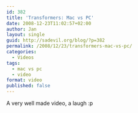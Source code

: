 ```yaml
---
id: 382
title: 'Transformers: Mac vs PC'
date: 2008-12-23T11:02:57+02:00
author: Jan
layout: single
guid: http://sadevil.org/blog/?p=382
permalink: /2008/12/23/transformers-mac-vs-pc/
categories:
  - Videos
tags:
  - mac vs pc
  - video
format: video
published: false
---
```

A very well made video, a laugh :p
